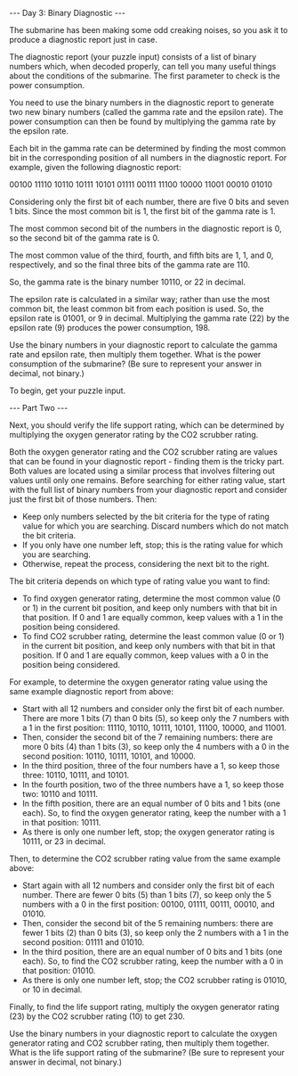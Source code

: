 --- Day 3: Binary Diagnostic ---

The submarine has been making some odd creaking noises, so you ask it to produce
a diagnostic report just in case.

The diagnostic report (your puzzle input) consists of a list of binary numbers
which, when decoded properly, can tell you many useful things about the
conditions of the submarine. The first parameter to check is the power
consumption.

You need to use the binary numbers in the diagnostic report to generate two new
binary numbers (called the gamma rate and the epsilon rate). The power
consumption can then be found by multiplying the gamma rate by the epsilon rate.

Each bit in the gamma rate can be determined by finding the most common bit in
the corresponding position of all numbers in the diagnostic report. For example,
given the following diagnostic report:

00100
11110
10110
10111
10101
01111
00111
11100
10000
11001
00010
01010

Considering only the first bit of each number, there are five 0 bits and seven 1
bits. Since the most common bit is 1, the first bit of the gamma rate is 1.

The most common second bit of the numbers in the diagnostic report is 0, so the
second bit of the gamma rate is 0.

The most common value of the third, fourth, and fifth bits are 1, 1, and 0,
respectively, and so the final three bits of the gamma rate are 110.

So, the gamma rate is the binary number 10110, or 22 in decimal.

The epsilon rate is calculated in a similar way; rather than use the most common
bit, the least common bit from each position is used. So, the epsilon rate is
01001, or 9 in decimal. Multiplying the gamma rate (22) by the epsilon rate (9)
produces the power consumption, 198.

Use the binary numbers in your diagnostic report to calculate the gamma rate and
epsilon rate, then multiply them together. What is the power consumption of the
submarine? (Be sure to represent your answer in decimal, not binary.)

To begin, get your puzzle input.

--- Part Two ---

Next, you should verify the life support rating, which can be determined by
multiplying the oxygen generator rating by the CO2 scrubber rating.

Both the oxygen generator rating and the CO2 scrubber rating are values that can
be found in your diagnostic report - finding them is the tricky part. Both
values are located using a similar process that involves filtering out values
until only one remains. Before searching for either rating value, start with the
full list of binary numbers from your diagnostic report and consider just the
first bit of those numbers. Then:

  - Keep only numbers selected by the bit criteria for the type of rating value for which you are
    searching. Discard numbers which do not match the bit criteria.
  - If you only have one number left, stop; this is the rating value for which you are searching.
  - Otherwise, repeat the process, considering the next bit to the right.

The bit criteria depends on which type of rating value you want to find:

  - To find oxygen generator rating, determine the most common value (0 or 1) in the current bit
    position, and keep only numbers with that bit in that position. If 0 and 1 are equally common,
    keep values with a 1 in the position being considered.
  - To find CO2 scrubber rating, determine the least common value (0 or 1) in the current bit
    position, and keep only numbers with that bit in that position. If 0 and 1 are equally common,
    keep values with a 0 in the position being considered.

For example, to determine the oxygen generator rating value using the same example diagnostic report from above:

  - Start with all 12 numbers and consider only the first bit of each number. There are more 1 bits
    (7) than 0 bits (5), so keep only the 7 numbers with a 1 in the first position: 11110, 10110,
    10111, 10101, 11100, 10000, and 11001.
  - Then, consider the second bit of the 7 remaining numbers: there are more 0 bits (4) than 1 bits
    (3), so keep only the 4 numbers with a 0 in the second position: 10110, 10111, 10101, and 10000.
  - In the third position, three of the four numbers have a 1, so keep those three: 10110, 10111,
    and 10101.
  - In the fourth position, two of the three numbers have a 1, so keep those two: 10110 and 10111.
  - In the fifth position, there are an equal number of 0 bits and 1 bits (one each). So, to find
    the oxygen generator rating, keep the number with a 1 in that position: 10111.
  - As there is only one number left, stop; the oxygen generator rating is 10111, or 23 in decimal.

Then, to determine the CO2 scrubber rating value from the same example above:

  - Start again with all 12 numbers and consider only the first bit of each number. There are fewer
    0 bits (5) than 1 bits (7), so keep only the 5 numbers with a 0 in the first position: 00100,
    01111, 00111, 00010, and 01010.
  - Then, consider the second bit of the 5 remaining numbers: there are fewer 1 bits (2) than 0 bits
    (3), so keep only the 2 numbers with a 1 in the second position: 01111 and 01010.
  - In the third position, there are an equal number of 0 bits and 1 bits (one each). So, to find
    the CO2 scrubber rating, keep the number with a 0 in that position: 01010.
  - As there is only one number left, stop; the CO2 scrubber rating is 01010, or 10 in decimal.

Finally, to find the life support rating, multiply the oxygen generator rating (23) by the CO2
scrubber rating (10) to get 230.

Use the binary numbers in your diagnostic report to calculate the oxygen generator rating and CO2
scrubber rating, then multiply them together. What is the life support rating of the submarine? (Be
sure to represent your answer in decimal, not binary.)

